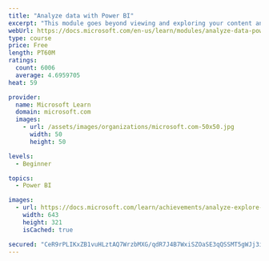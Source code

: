 ```yaml
---
title: "Analyze data with Power BI"
excerpt: "This module goes beyond viewing and exploring your content and explains how to interact with it by working with reports and dashboards to uncover and share new business insights."
webUrl: https://docs.microsoft.com/en-us/learn/modules/analyze-data-power-bi/
type: course
price: Free
length: PT60M
ratings:
  count: 6006
  average: 4.6959705
heat: 59

provider:
  name: Microsoft Learn
  domain: microsoft.com
  images:
    - url: /assets/images/organizations/microsoft.com-50x50.jpg
      width: 50
      height: 50

levels:
  - Beginner

topics:
  - Power BI

images:
  - url: https://docs.microsoft.com/learn/achievements/analyze-explore-data-power-bi-social.png
    width: 643
    height: 321
    isCached: true

secured: "CeR9rPLIKxZB1vuHLztAQ7WrzbMXG/qdR7J4B7WxiSZOaSE3qQSSMT5gWJj3imjPrlwMS3av8IWLGlBtzifLp/z14XgvkkaN3wIs4e4VKNjjTxv5lUUD2zcN4mHNV5KxTyNfNgjeQepUevhS758Mi+R0XbCDGk6EvRX3H3ceHnl4X7r6FxTFJA6SkvMUZpd3SI3SUmaymt5mw33kkmz6VVOjXYSyHtAPrVT/mEKNvW7l6W1fMjBzItcIg0j+KnadfmALfVzn+rksTVnb1YINNv1fwlfyPbZrIqUej58RixbiidNCNrHVLw2PJTxLeNDvAZ9Nm8LKANfggnPWRny1z8LULNhUoTZSztqSdDS4w/QJ/SXN58WuPgwXq8lmctPdORbDCnd0YouBBtH713InbaRdJp+nlBKgFl0EuQLb+Ko=;j/WelcoAGqYGP6VkXCCz7w=="
---
```


